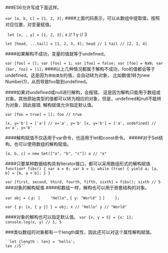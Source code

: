 ###ES6允许写成下面这样。

`` var [a, b, c] = [1, 2, 3]; ``
####上面代码表示，可以从数组中提取值，按照对应位置，对变量赋值。

``
let [x, , y] = [1, 2, 3];``
x // 1
y // 3

``let [head, ...tail] = [1, 2, 3, 4];
head // 1
tail // [2, 3, 4]``

####如果解构不成功，变量的值就等于undefined。

``var [foo] = [];
var [foo] = 1;
var [foo] = false;
var [foo] = NaN;
var [bar, foo] = [1];``
####以上几种情况都属于解构不成功，foo的值都会等于undefined。这是因为`原始类型`的值，会自动转为对象，
比如数值1转为new Number(1)，从而导致foo取到undefined。

####如果对undefined或null进行解构，会报错。
这是因为解构只能用于数组或对象。其他原始类型的值都可以转为相应的对象，但是，undefined和null不能转为对象，因此报错.
解构赋值允许指定默认值。

``var [foo = true] = [];
foo // true``

``[x, y='b'] = ['a'] // x='a', y='b'
[x, y='b'] = ['a', undefined] // x='a', y='b' ``

####解构赋值不仅适用于var命令，也适用于let和const命令。
#####对于Set结构，也可以使用数组的解构赋值。

``[a, b, c] = new Set(["a", "b", "c"])
a // "a"``

####只要某种数据结构具有Iterator接口，都可以采用数组形式的解构赋值.
``function* fibs() {
  var a = 0;
  var b = 1;
  while (true) {
    yield a;
    [a, b] = [b, a + b];
  }
}``

``var [first, second, third, fourth, fifth, sixth] = fibs();
sixth // 5``
###对象的解构赋值
####和数组一样，解构也可以用于嵌套结构的对象。

``var obj = {``
     ``p: [   ``
       `` "Hello",``
        ``{ y: "World" }``
    ``]``
``    };``

``var { p: [x, { y }] } = obj;
x // "Hello"
y // "World"``

####对象的解构也可以指定默认值。
``var {x, y = 5} = {x: 1};
    console.log(x, y) // 1, 5``

###类似数组的对象都有一个length属性，因此还可以对这个属性解构赋值。
    
    ``let {length : len} = 'hello';
    len //5``








